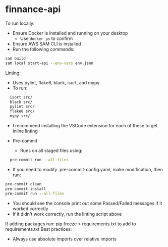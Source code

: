 # finnance-api
To run locally: 
- Ensure Docker is installed and running on your desktop
  - Use `docker ps` to confirm
- Ensure AWS SAM CLI is installed
- Run the following commands:
```bash
sam build
sam local start-api --env-vars env.json
```

Linting: 
- Uses pylint, flake8, black, isort, and mypy
- To run:
```bash
  isort src/
  black src/
  pylint src/
  flake8 src/
  mypy src/
```
- I recommend installing the VSCode extension for each of these to get inline linting

- Pre-commit
  - Runs on all staged files using:
```bash
  pre-commit run --all-files
```
  - If you need to modify .pre-commit-config.yaml, make modification, then run:
```bash
pre-commit clean
pre-commit install
pre-commit run --all-files
```
  - You should see the console print out some Passed/Failed messages if it worked correctly
  - If it didn't work correctly, run the linting script above

If adding packages run:
pip freeze > requirements.txt
to add to requirements.txt
Best practices:
- Always use absolute imports over relative imports